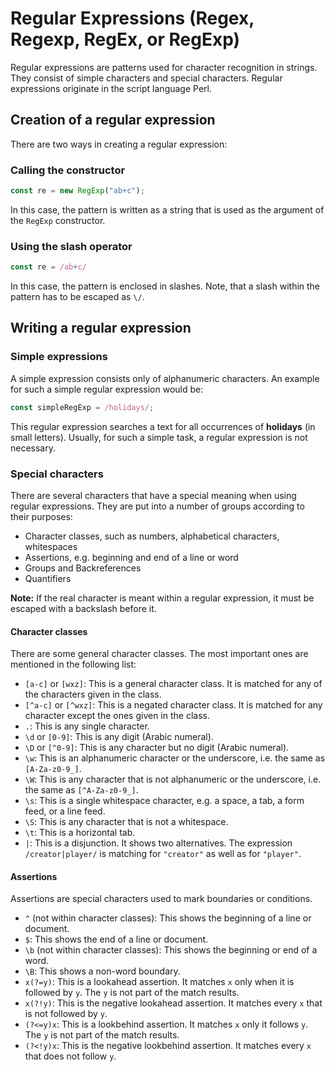 # Regular Expressions (Regex, Regexp, RegEx, or RegExp)
Regular expressions are patterns used for character recognition in strings. They consist of simple characters and special characters.
Regular expressions originate in the script language Perl.

## Creation of a regular expression
There are two ways in creating a regular expression:

### Calling the constructor
```javascript
const re = new RegExp("ab+c");
```
In this case, the pattern is written as a string that is used as the argument of the `RegExp` constructor.

### Using the slash operator
```javascript
const re = /ab+c/
```
In this case, the pattern is enclosed in slashes. Note, that a slash within the pattern has to be escaped as `\/`.

## Writing a regular expression
### Simple expressions
A simple expression consists only of alphanumeric characters. An example for such a simple regular expression would be:

```javascript
const simpleRegExp = /holidays/;
```
This regular expression searches a text for all occurrences of **holidays** (in small letters). Usually, for such a simple task, a regular
expression is not necessary.

### Special characters
There are several characters that have a special meaning when using regular expressions. They are put into a number of groups according to
their purposes:

- Character classes, such as numbers, alphabetical characters, whitespaces
- Assertions, e.g. beginning and end of a line or word
- Groups and Backreferences
- Quantifiers

**Note:** If the real character is meant within a regular expression, it must be escaped with a backslash before it.

#### Character classes
There are some general character classes. The most important ones are mentioned in the following list:

- `[a-c]` or `[wxz]`: This is a general character class. It is matched for any of the characters given in the class.
- `[^a-c]` or `[^wxz]`: This is a negated character class. It is matched for any character except the ones given in the class.
- `.`: This is any single character.
- `\d` or `[0-9]`: This is any digit (Arabic numeral).
- `\D` or `[^0-9]`: This is any character but no digit (Arabic numeral).
- `\w`: This is an alphanumeric character or the underscore, i.e. the same as `[A-Za-z0-9_]`.
- `\W`: This is any character that is not alphanumeric or the underscore, i.e. the same as `[^A-Za-z0-9_]`.
- `\s`: This is a single whitespace character, e.g. a space, a tab, a form feed, or a line feed.
- `\S`: This is any character that is not a whitespace.
- `\t`: This is a horizontal tab.
- `|`: This is a disjunction. It shows two alternatives. The expression `/creator|player/` is matching for `"creator"` as well as for
  `"player"`.

#### Assertions
Assertions are special characters used to mark boundaries or conditions.

- `^` (not within character classes): This shows the beginning of a line or document.
- `$`: This shows the end of a line or document.
- `\b` (not within character classes): This shows the beginning or end of a word.
- `\B`: This shows a non-word boundary.
- `x(?=y)`: This is a lookahead assertion. It matches `x` only when it is followed by `y`. The `y` is not part of the match results.
- `x(?!y)`: This is the negative lookahead assertion. It matches every `x` that is not followed by `y`.
- `(?<=y)x`: This is a lookbehind assertion. It matches `x` only it follows `y`. The `y` is not part of the match results.
- `(?<!y)x`: This is the negative lookbehind assertion. It matches every `x` that does not follow `y`.